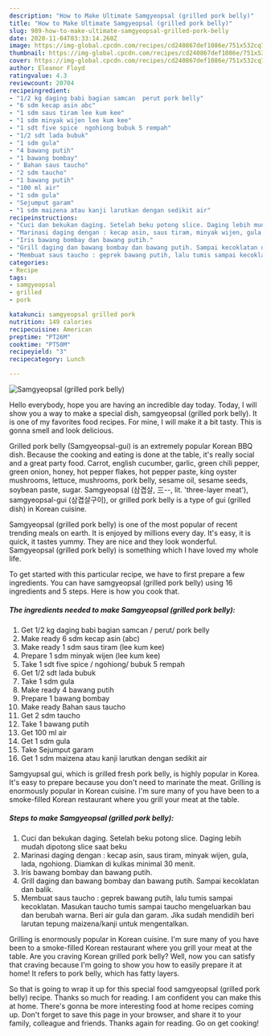 ```yaml
---
description: "How to Make Ultimate Samgyeopsal (grilled pork belly)"
title: "How to Make Ultimate Samgyeopsal (grilled pork belly)"
slug: 989-how-to-make-ultimate-samgyeopsal-grilled-pork-belly
date: 2020-11-04T03:33:14.260Z
image: https://img-global.cpcdn.com/recipes/cd240867def1086e/751x532cq70/samgyeopsal-grilled-pork-belly-foto-resep-utama.jpg
thumbnail: https://img-global.cpcdn.com/recipes/cd240867def1086e/751x532cq70/samgyeopsal-grilled-pork-belly-foto-resep-utama.jpg
cover: https://img-global.cpcdn.com/recipes/cd240867def1086e/751x532cq70/samgyeopsal-grilled-pork-belly-foto-resep-utama.jpg
author: Eleanor Floyd
ratingvalue: 4.3
reviewcount: 20704
recipeingredient:
- "1/2 kg daging babi bagian samcan  perut pork belly"
- "6 sdm kecap asin abc"
- "1 sdm saus tiram lee kum kee"
- "1 sdm minyak wijen lee kum kee"
- "1 sdt five spice  ngohiong bubuk 5 rempah"
- "1/2 sdt lada bubuk"
- "1 sdm gula"
- "4 bawang putih"
- "1 bawang bombay"
- " Bahan saus taucho"
- "2 sdm taucho"
- "1 bawang putih"
- "100 ml air"
- "1 sdm gula"
- "Sejumput garam"
- "1 sdm maizena atau kanji larutkan dengan sedikit air"
recipeinstructions:
- "Cuci dan bekukan daging. Setelah beku potong slice. Daging lebih mudah dipotong slice saat beku"
- "Marinasi daging dengan : kecap asin, saus tiram, minyak wijen, gula, lada, ngohiong. Diamkan di kulkas minimal 30 menit."
- "Iris bawang bombay dan bawang putih."
- "Grill daging dan bawang bombay dan bawang putih. Sampai kecoklatan dan balik."
- "Membuat saus taucho : geprek bawang putih, lalu tumis sampai kecoklatan. Masukan taucho tumis sampai taucho mengeluarkan bau dan berubah warna. Beri air gula dan garam. Jika sudah mendidih beri larutan tepung maizena/kanji untuk mengentalkan."
categories:
- Recipe
tags:
- samgyeopsal
- grilled
- pork

katakunci: samgyeopsal grilled pork 
nutrition: 149 calories
recipecuisine: American
preptime: "PT26M"
cooktime: "PT50M"
recipeyield: "3"
recipecategory: Lunch

---
```



![Samgyeopsal (grilled pork belly)](https://img-global.cpcdn.com/recipes/cd240867def1086e/751x532cq70/samgyeopsal-grilled-pork-belly-foto-resep-utama.jpg)

Hello everybody, hope you are having an incredible day today. Today, I will show you a way to make a special dish, samgyeopsal (grilled pork belly). It is one of my favorites food recipes. For mine, I will make it a bit tasty. This is gonna smell and look delicious.

Grilled pork belly (Samgyeopsal-gui) is an extremely popular Korean BBQ dish. Because the cooking and eating is done at the table, it&#39;s really social and a great party food. Carrot, english cucumber, garlic, green chili pepper, green onion, honey, hot pepper flakes, hot pepper paste, king oyster mushrooms, lettuce, mushrooms, pork belly, sesame oil, sesame seeds, soybean paste, sugar. Samgyeopsal (삼겹살, 三--, lit. &#39;three-layer meat&#39;), samgyeopsal-gui (삼겹살구이), or grilled pork belly is a type of gui (grilled dish) in Korean cuisine.

Samgyeopsal (grilled pork belly) is one of the most popular of recent trending meals on earth. It is enjoyed by millions every day. It's easy, it is quick, it tastes yummy. They are nice and they look wonderful. Samgyeopsal (grilled pork belly) is something which I have loved my whole life.


To get started with this particular recipe, we have to first prepare a few ingredients. You can have samgyeopsal (grilled pork belly) using 16 ingredients and 5 steps. Here is how you cook that.

<!--inarticleads1-->

##### The ingredients needed to make Samgyeopsal (grilled pork belly):

1. Get 1/2 kg daging babi bagian samcan / perut/ pork belly
1. Make ready 6 sdm kecap asin (abc)
1. Make ready 1 sdm saus tiram (lee kum kee)
1. Prepare 1 sdm minyak wijen (lee kum kee)
1. Take 1 sdt five spice / ngohiong/ bubuk 5 rempah
1. Get 1/2 sdt lada bubuk
1. Take 1 sdm gula
1. Make ready 4 bawang putih
1. Prepare 1 bawang bombay
1. Make ready  Bahan saus taucho
1. Get 2 sdm taucho
1. Take 1 bawang putih
1. Get 100 ml air
1. Get 1 sdm gula
1. Take Sejumput garam
1. Get 1 sdm maizena atau kanji larutkan dengan sedikit air


Samgyupsal gui, which is grilled fresh pork belly, is highly popular in Korea. It&#39;s easy to prepare because you don&#39;t need to marinate the meat. Grilling is enormously popular in Korean cuisine. I&#39;m sure many of you have been to a smoke-filled Korean restaurant where you grill your meat at the table. 

<!--inarticleads2-->

##### Steps to make Samgyeopsal (grilled pork belly):

1. Cuci dan bekukan daging. Setelah beku potong slice. Daging lebih mudah dipotong slice saat beku
1. Marinasi daging dengan : kecap asin, saus tiram, minyak wijen, gula, lada, ngohiong. Diamkan di kulkas minimal 30 menit.
1. Iris bawang bombay dan bawang putih.
1. Grill daging dan bawang bombay dan bawang putih. Sampai kecoklatan dan balik.
1. Membuat saus taucho : geprek bawang putih, lalu tumis sampai kecoklatan. Masukan taucho tumis sampai taucho mengeluarkan bau dan berubah warna. Beri air gula dan garam. Jika sudah mendidih beri larutan tepung maizena/kanji untuk mengentalkan.


Grilling is enormously popular in Korean cuisine. I&#39;m sure many of you have been to a smoke-filled Korean restaurant where you grill your meat at the table. Are you craving Korean grilled pork belly? Well, now you can satisfy that craving because I&#39;m going to show you how to easily prepare it at home! It refers to pork belly, which has fatty layers. 

So that is going to wrap it up for this special food samgyeopsal (grilled pork belly) recipe. Thanks so much for reading. I am confident you can make this at home. There's gonna be more interesting food at home recipes coming up. Don't forget to save this page in your browser, and share it to your family, colleague and friends. Thanks again for reading. Go on get cooking!
